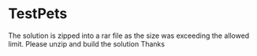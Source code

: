 # TestPets

The solution is zipped into a rar file as  the size was exceeding the allowed limit. 
Please unzip and build  the solution
Thanks
